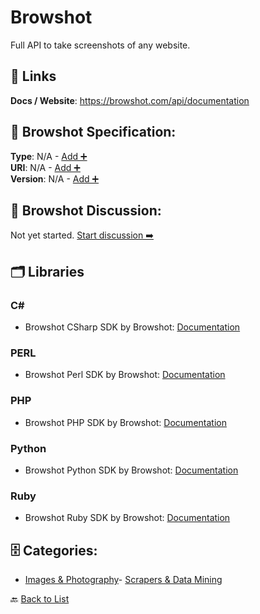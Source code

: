 # Browshot

Full API to take screenshots of any website.

##  🔗 Links
**Docs / Website**: https://browshot.com/api/documentation

## 🧬 Browshot Specification:
**Type**: N/A - [Add ➕](https://github.com/apis-list/apis-list/edit/main/apis/browshot/browshot.yaml)  
**URI**: N/A - [Add ➕](https://github.com/apis-list/apis-list/edit/main/apis/browshot/browshot.yaml)  
**Version**: N/A - [Add ➕](https://github.com/apis-list/apis-list/edit/main/apis/browshot/browshot.yaml)

## 💬 Browshot Discussion:
Not yet started. [Start discussion ➡️](https://github.com/apis-list/apis-list/discussions/new)

## 🗂️ Libraries
### C#
- Browshot CSharp SDK by Browshot: [Documentation](https://browshot.com/api/libraries/csharp)
### PERL
- Browshot Perl SDK by Browshot: [Documentation](https://github.com/juliensobrier/browshot-perl)
### PHP
- Browshot PHP SDK by Browshot: [Documentation](https://browshot.com/api/libraries/php)
### Python
- Browshot Python SDK by Browshot: [Documentation](https://github.com/juliensobrier/browshot-python)
### Ruby
- Browshot Ruby SDK by Browshot: [Documentation](https://rubygems.org/gems/browshot)


## 🗄️ Categories:
- [Images & Photography](https://github.com/apis-list/apis-list#images--photography-)- [Scrapers & Data Mining](https://github.com/apis-list/apis-list#scrapers--data-mining-)

🔙  [Back to List](https://github.com/apis-list/apis-list)
